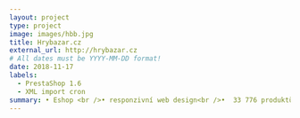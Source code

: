 ```yaml
---
layout: project
type: project
image: images/hbb.jpg
title: Hrybazar.cz
external_url: http://hrybazar.cz
# All dates must be YYYY-MM-DD format!
date: 2018-11-17
labels:
  - PrestaShop 1.6
  - XML import cron
summary: • Eshop <br />• responzivní web design<br />•  33 776 produktů <br /> • platební brána 
---
```


